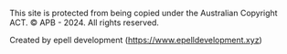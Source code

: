 This site is protected from being copied under the Australian Copyright ACT. 
©️ APB - 2024. All rights reserved.

Created by epell development (https://www.epelldevelopment.xyz)

